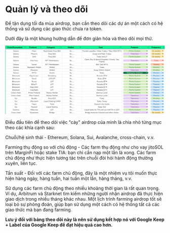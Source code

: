 # Quản lý và theo dõi

Để tận dụng tối đa mùa airdrop, bạn cần theo dõi các dự án một cách có hệ thống và sử dụng các giao thức chưa ra token.

Dưới đây là một khung hướng dẫn để đơn giản hóa và theo dõi mọi thứ.

![Never Give Up](images/ebf10a94-4e70-4031-b913-97ec25c2227b_1347x581.png)

Điều đầu tiên để theo dõi việc "cày" airdrop của mình là chia nhỏ từng mục theo các khía cạnh sau:

Chuỗi/hệ sinh thái - Ethereum, Solana, Sui, Avalanche, cross-chain, v.v.

Farming thụ động so với chủ động - Các farm thụ động như cho vay jitoSOL trên MarginFi hoặc stake TIA: bạn chỉ cần nạp một lần là xong. Các farm chủ động như thực hiện tương tác trên chuỗi đòi hỏi hành động thường xuyên, liên tục.

Tần suất - Đối với các farm chủ động, đây là một nhiệm vụ tôi muốn thực hiện hàng ngày, hàng tuần, hai tuần một lần, hàng tháng, v.v.

Sử dụng các farm chủ động theo nhiều khoảng thời gian là rất quan trọng. Ví dụ, Arbitrum và Starknet tìm kiếm những người nhận airdrop đã thực hiện giao dịch trong nhiều tháng khác nhau. Một lịch trình farming airdrop tốt sẽ loại bỏ sự phỏng đoán, giúp bạn sử dụng một cách có hệ thống tất cả các giao thức mà bạn đang farming.


**Lưu ý đối với bảng theo dõi này là nên sử dụng kết hợp nó với Google Keep + Label của Google Keep để đạt hiệu quả cao hơn.**